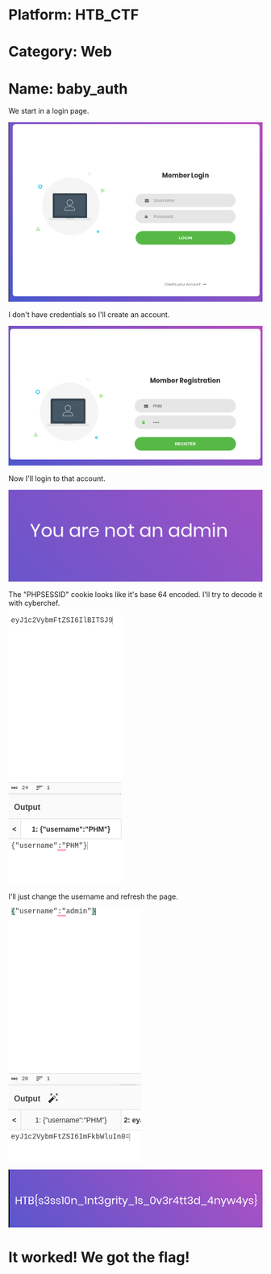# Platform: HTB_CTF
# Category: Web
# Name: baby_auth

We start in a login page.

![pgLog](img1.png)

I don't have credentials so I'll create an account.

![reg](img2.png)

Now I'll login to that account.

![pgNf](img3.png)

The "PHPSESSID" cookie looks like it's base 64 encoded. I'll try to decode it with cyberchef.

![dec](img4.png)

I'll just change the username and refresh the page.

![enc](img5.png)

![flag](img6.png)

# It worked! We got the flag!